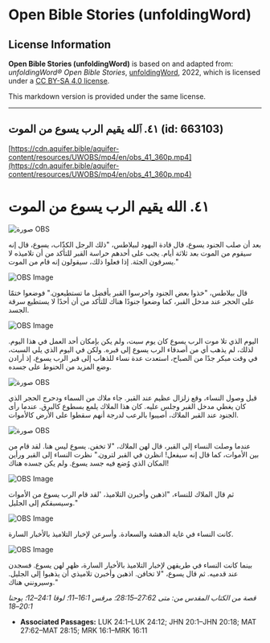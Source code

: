 # Open Bible Stories (unfoldingWord)

## License Information

**Open Bible Stories (unfoldingWord)** is based on and adapted from: _unfoldingWord® Open Bible Stories_, [unfoldingWord](https://unfoldingword.org/utw), 2022, which is licensed under a [CC BY-SA 4.0 license](https://creativecommons.org/licenses/by-sa/4.0/legalcode.en).

This markdown version is provided under the same license.



--------------------------------

## ٤١. ٱلله يقيم الرب يسوع من الموت (id: 663103)

[https://cdn.aquifer.bible/aquifer-content/resources/UWOBS/mp4/en/obs_41_360p.mp4](https://cdn.aquifer.bible/aquifer-content/resources/UWOBS/mp4/en/obs_41_360p.mp4)

٤١. الله يقيم الرب يسوع من الموت
================================

![صورة OBS](https://cdn.aquifer.bible/aquifer-content/resources/UWOBS/jpg/360px/obs-en-41-01.jpg)

بعد أن صلب الجنود يسوع، قال قادة اليهود لبيلاطس، "ذلك الرجل الكذّاب، يسوع، قال إنه سيقوم من الموت بعد ثلاثة أيام. يجب على أحدهم حراسة القبر للتأكد من أن تلاميذه لا يسرقون الجثة. إذا فعلوا ذلك، سيقولون إنه قام من الموت."

![OBS Image](https://cdn.aquifer.bible/aquifer-content/resources/UWOBS/jpg/360px/obs-en-41-02.jpg)

قال بيلاطس، "خذوا بعض الجنود واحرسوا القبر بأفضل ما تستطيعون." فوضعوا ختمًا على الحجر عند مدخل القبر، كما وضعوا جنودًا هناك للتأكد من أن أحدًا لا يستطيع سرقة الجسد.

![OBS Image](https://cdn.aquifer.bible/aquifer-content/resources/UWOBS/jpg/360px/obs-en-41-03.jpg)

اليوم الذي تلا موت الرب يسوع كان يوم سبت، ولم يكن بإمكان أحد العمل في هذا اليوم. لذلك، لم يذهب أي من أصدقاء الرب يسوع إلى قبره. ولكن في اليوم الذي يلي السبت، في وقت مبكر جدًا من الصباح، استعدت عدة نساء للذهاب إلى قبر الرب يسوع، إذ أرادن وضع المزيد من الحنوط على جسده.

![صورة OBS](https://cdn.aquifer.bible/aquifer-content/resources/UWOBS/jpg/360px/obs-en-41-04.jpg)

قبل وصول النساء، وقع زلزال عظيم عند القبر. جاء ملاك من السماء ودحرج الحجر الذي كان يغطي مدخل القبر وجلس عليه. كان هذا الملاك يلمع بسطوع كالبرق. عندما رأى الجنود عند القبر الملاك، أصيبوا بالرعب لدرجة أنهم سقطوا على الأرض كالأموات.

![صورة OBS](https://cdn.aquifer.bible/aquifer-content/resources/UWOBS/jpg/360px/obs-en-41-05.jpg)

عندما وصلت النساء إلى القبر، قال لهن الملاك، "لا تخفن. يسوع ليس هنا. لقد قام من بين الأموات، كما قال إنه سيفعل! انظرن في القبر لترون." نظرت النساء إلى القبر ورأين المكان الذي وُضع فيه جسد يسوع. ولم يكن جسده هناك!

![OBS Image](https://cdn.aquifer.bible/aquifer-content/resources/UWOBS/jpg/360px/obs-en-41-06.jpg)

ثم قال الملاك للنساء، "اذهبن وأخبرن التلاميذ، 'لقد قام الرب يسوع من الأموات وسيسبقكم إلى الجليل."

![OBS Image](https://cdn.aquifer.bible/aquifer-content/resources/UWOBS/jpg/360px/obs-en-41-07.jpg)

كانت النساء في غاية الدهشة والسعادة. وأسرعن لإخبار التلاميذ بالأخبار السارة.

![OBS Image](https://cdn.aquifer.bible/aquifer-content/resources/UWOBS/jpg/360px/obs-en-41-08.jpg)

بينما كانت النساء في طريقهن لإخبار التلاميذ بالأخبار السارة، ظهر لهن يسوع. فسجدن عند قدميه. ثم قال يسوع، "لا تخافن. اذهبن وأخبرن تلاميذي أن يذهبوا إلى الجليل. وسيرونني هناك."

*قصة من الكتاب المقدس من: متى 27:62–28:15؛ مرقس 16:1–11؛ لوقا 24:1–12؛ يوحنا 20:1–18*

* **Associated Passages:** LUK 24:1–LUK 24:12; JHN 20:1–JHN 20:18; MAT 27:62–MAT 28:15; MRK 16:1–MRK 16:11

